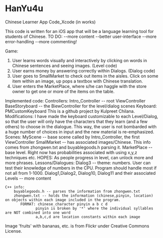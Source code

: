 HanYu4u
=======

Chinese Learner App Code_Xcode (in works)

This code is written for an iOS app that will be a language learning tool for students of Chinese.
TO DO: 
    --more content
    --better user-interface
    --more error-handling
    --more commenting!

Game:
1. User learns words visually and interactively by clicking on words in Chinese sentences and seeing images. (Level code)
2. User earns money by answering correctly within Dialogs. (Dialog code)
3. User goes to SmallMarket to check out items in the aisles.
   Click on some item within an image, up pops a textbox with Chinese translation.
4. User enters the MarketPlace, where s/he can haggle with the store owner to get one or more of the items on the table.

Implemented code:
    Controllers:
        Intro_Controller -- root ViewController
        BaseStoryboard -- the BiewController for the level/dialog scenes
    Keyboard:
        PMCustomKeyboard
            This is a github project by Kulpreet Chilana.
            Modifications: I have made the keyboard customizable to each Level/Dialog, so that the user
            will only have the characters that they learn (and a few others) to choose in the dialogue.
            This way, the user is not bombarded with a huge number of choices in input and the new material
            is re-emphasized.
    Scenes:
        MyScene -- base scene called by Intro_Controller, the first ViewController
        SmallMarket -- has associated images/Chinese. This info comes from zhongwen.txt and buyablegoods.h parsing it.
        MarketPlace -- base level. Right now has probabilities associated with using x,y,z techniques etc.
            HOPES: As people progress in level, can unlock more and more phrases.
        Lessons/Dialogues:
             Dialog3 -- theme: numbers. User can test their knowledge of numbers in the CPU. 
                         Program should handle most if not all from 1-1000.
            Dialog1,Dialog2, Dialog10, Dialog11 and their associated Levels -- more content 
         
    C++ info:   
        buyablegoods.h -- parses the information from zhongwen.txt
        zhongwen.txt -- holds the information (chinese,pinyin, location) on objects within each image included in the program.
           FORMAT: chinese_character pinyin a b c d 
                  pinyin is broken by '*' where the individual syllables are NOT combined into one word
                  a,b,c,d are location constants within each image

Image 'fruits' with bananas, etc. is from Flickr under Creative Commons License.
